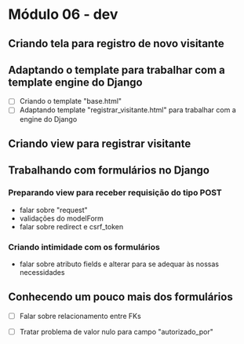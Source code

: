 # Módulo 06 - dev

## Criando tela para registro de novo visitante

## Adaptando o template para trabalhar com a template engine do Django

* [ ] Criando o template "base.html"
* [ ] Adaptando template "registrar\_visitante.html" para trabalhar com a engine do Django

## Criando view para registrar visitante

## Trabalhando com formulários no Django

### Preparando view para receber requisição do tipo POST 

* falar sobre "request"
* validações do modelForm
* falar sobre redirect e csrf\_token

### Criando intimidade com os formulários

* falar sobre atributo fields e alterar para se adequar às nossas necessidades

## Conhecendo um pouco mais dos formulários

* [ ] Falar sobre relacionamento entre FKs
* [ ] Tratar problema de valor nulo para campo "autorizado\_por"

